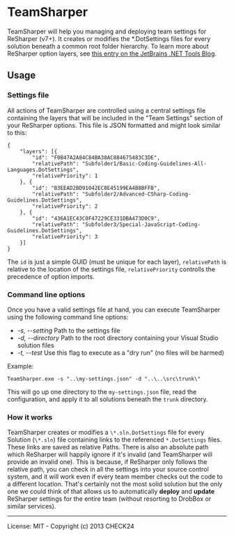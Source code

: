 # TeamSharper

TeamSharper will help you managing and deploying team settings for ReSharper (v7+). It creates or modifies  the *.DotSettings files for every solution beneath a common root folder hierarchy. To learn more about ReSharper option layers, see [this entry on the JetBrains .NET Tools Blog](http://blogs.jetbrains.com/dotnet/2012/09/save-or-save-to-in-resharper-options/).

## Usage

### Settings file

All actions of TeamSharper are controlled using a central settings file containing the layers that will be included in the "Team Settings" section of your ReSharper options. This file is JSON formatted and might look similar to this:

	{
	    "layers": [{
	        "id": "F0B47A2A84C84BA38AC884675483C3DE",
	        "relativePath": "Subfolder1/Basic-Coding-Guidelines-All-Languages.DotSettings",
	        "relativePriority": 1
	    }, {
	        "id": "B3EEAD2BD91042EC8E45199EA4B8BFFB",
	        "relativePath": "Subfolder2/Advanced-CSharp-Coding-Guidelines.DotSettings",
	        "relativePriority": 2
	    }, {
	        "id": "436A1EC43C0F47229CE331DBA473D0C9",
	        "relativePath": "Subfolder3/Special-JavaScript-Coding-Guidelines.DotSettings",
	        "relativePriority": 3
	    }]
	}

The `id` is just a simple GUID (must be unique for each layer), `relativePath` is relative to the location of the settings file, `relativePriority` controlls the precedence of option imports.

### Command line options

Once you have a valid settings file at hand, you can execute TeamSharper using the following command line options:

* *-s, --setting* Path to the settings file
* *-d, --directory* Path to the root directory containing your Visual Studio solution files
* *-t, --test* Use this flag to execute as a "dry run" (no files will be harmed) 

Example:

	TeamSharper.exe -s "..\my-settings.json" -d "..\..\src\trunk\"

This will go up one directory to the `my-settings.json` file, read the configuration, and apply it to all solutions  beneath the `trunk` directory.

### How it works

TeamSharper creates or modifies a `\*.sln.DotSettings` file for every Solution (`\*.sln`) file containing links to the referenced `*.DotSettings` files. These links are saved as relative Paths. There is also an absolute path which ReSharper will happily ignore if it's invalid (and TeamSharper will provide an invalid one). This is because, if ReSharper only follows the relative path, you can check in all the settings into your source control system, and it will work even if every team member checks out the code to a different location. That's certainly not the most solid solution but the only one we could think of that allows us to automatically **deploy** and **update** ReSharper settings for the entire team (without resorting to DrobBox or similar services).

-----

License: MIT - Copyright (c) 2013 CHECK24


